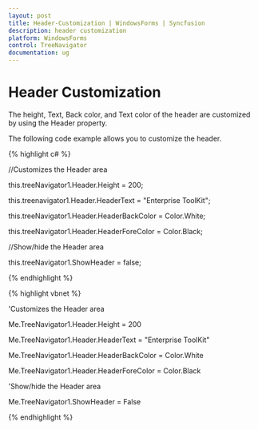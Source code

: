 ```yaml
---
layout: post
title: Header-Customization | WindowsForms | Syncfusion
description: header customization
platform: WindowsForms
control: TreeNavigator 
documentation: ug
---
```


# Header Customization

The height, Text, Back color, and Text color of the header are customized by using the Header property.

The following code example allows you to customize the header.

{% highlight c# %}

//Customizes the Header area

this.treeNavigator1.Header.Height = 200;

this.treenavigator1.Header.HeaderText = "Enterprise ToolKit";

this.treeNavigator1.Header.HeaderBackColor = Color.White;

this.treeNavigator1.Header.HeaderForeColor = Color.Black;



//Show/hide the Header area

this.treeNavigator1.ShowHeader = false;


{% endhighlight %}


{% highlight vbnet %}

'Customizes the Header area

Me.TreeNavigator1.Header.Height = 200

Me.TreeNavigator1.Header.HeaderText = "Enterprise ToolKit"

Me.TreeNavigator1.Header.HeaderBackColor = Color.White

Me.TreeNavigator1.Header.HeaderForeColor = Color.Black



'Show/hide the Header area

Me.TreeNavigator1.ShowHeader = False

{% endhighlight %}